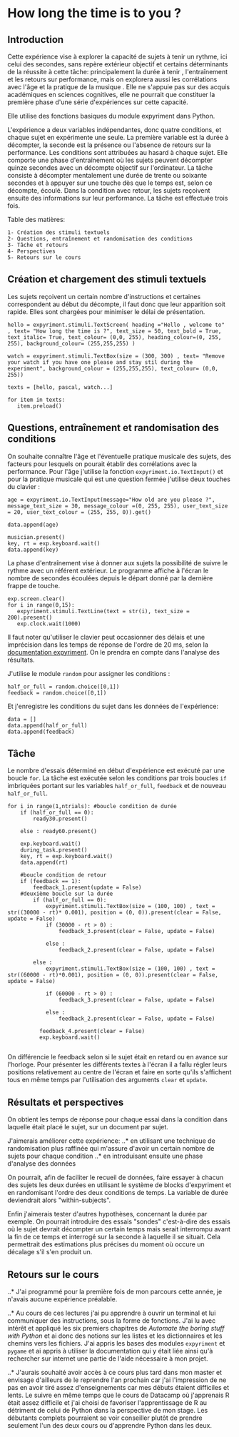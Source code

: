 # How long the time is to you ?

## Introduction

Cette expérience vise à explorer la capacité de sujets à tenir un rythme, ici celui des secondes, sans repère extérieur objectif et certains déterminants de la réussite à cette tâche: principalement la durée à tenir , l'entraînement et les retours sur performance, mais on explorera aussi les corrélations avec l'âge et la pratique de la musique . Elle ne s'appuie pas sur des acquis académiques en sciences cognitives, elle ne pourrait que constituer la première phase d'une série d'expériences sur cette capacité. 

Elle utilise des fonctions basiques du module expyriment dans Python.

L'expérience a deux variables indépendantes, donc quatre conditions, et chaque sujet en expérimente une seule. La première variable est la durée à décompter, la seconde est la présence ou l'absence de retours sur la performance. Les conditions sont attribuées au hasard à chaque sujet. Elle comporte une phase d'entraînement où les sujets peuvent décompter quinze secondes avec un décompte objectif sur l'ordinateur.
La tâche consiste à décompter mentalement une durée de trente ou soixante secondes et à appuyer sur une touche dès que le temps est, selon ce décompte, écoulé. Dans la condition avec retour, les sujets reçoivent ensuite des informations sur leur performance. La tâche est effectuée trois fois.  

 Table des matières:
 ```
 1- Création des stimuli textuels
 2- Questions, entraînement et randomisation des conditions
 3- Tâche et retours
 4- Perspectives
 5- Retours sur le cours
 ```
 ## Création et chargement des stimuli textuels
 
 Les sujets reçoivent un certain nombre d'instructions et certaines correspondent au début du décompte, il faut donc que leur apparition soit rapide. Elles sont chargées pour minimiser le délai de présentation.
 
 ```
 hello = expyriment.stimuli.TextScreen( heading ="Hello , welcome to"  , text= "How long the time is ?", text_size = 50, text_bold = True, text_italic= True, text_colour= (0,0, 255), heading_colour=(0, 255, 255), background_colour= (255,255,255) )

watch = expyriment.stimuli.TextBox(size = (300, 300) , text= "Remove your watch if you have one please and stay stil during the experiment", background_colour = (255,255,255), text_colour= (0,0, 255))

texts = [hello, pascal, watch...]

for item in texts:
	item.preload()

```
## Questions, entraînement et randomisation des conditions

On souhaite connaître l'âge et l'éventuelle pratique musicale des sujets, des facteurs pour lesquels on pourait établir des corrélations avec la performance. Pour l'âge j'utilise la fonction `expyriment.io.TextInput()` et pour la pratique musicale qui est une question fermée j'utilise deux touches du clavier :
```
age = expyriment.io.TextInput(message="How old are you please ?", message_text_size = 30, message_colour =(0, 255, 255), user_text_size = 20, user_text_colour = (255, 255, 0)).get()

data.append(age)

musician.present()
key, rt = exp.keyboard.wait()
data.append(key)
```

La phase d'entraînement vise à donner aux sujets la possibilité de suivre le rythme avec un référent extérieur. Le programme affiche à l'écran le nombre de secondes écoulées depuis le départ donné par la dernière frappe de touche. 
 ```
 exp.screen.clear()
for i in range(0,15):
    expyriment.stimuli.TextLine(text = str(i), text_size = 200).present()
    exp.clock.wait(1000)
```
 Il faut noter qu'utiliser le clavier peut occasionner des délais et une imprécision dans les temps de réponse de l'ordre de 20 ms, selon la [documentation expyriment](https://docs.expyriment.org/Timing.html). On le prendra en compte dans l'analyse des résultats.
 
J'utilise le module `random` pour assigner les conditions :
```
half_or_full = random.choice([0,1])
feedback = random.choice([0,1])
```
Et j'enregistre les conditions du sujet dans les données de l'expérience:

```
data = []
data.append(half_or_full)
data.append(feedback)
```
## Tâche

Le nombre d'essais déterminé en début d'expérience est exécuté par une boucle `for`. La tâche est exécutée selon les conditions par trois boucles `if` imbriquées portant sur les variables `half_or_full`, `feedback` et de nouveau `half_or_full`. 

```
for i in range(1,ntrials): #boucle condition de durée
    if (half_or_full == 0):
        ready30.present()
        
    else : ready60.present()
        
    exp.keyboard.wait()
    during_task.present()
    key, rt = exp.keyboard.wait()
    data.append(rt)

    #boucle condition de retour
    if (feedback == 1): 
        feedback_1.present(update = False)
	#deuxième boucle sur la durée
        if (half_or_full == 0):
            expyriment.stimuli.TextBox(size = (100, 100) , text = str((30000 - rt)* 0.001), position = (0, 0)).present(clear = False, update = False)
            if (30000 - rt > 0) :
                feedback_3.present(clear = False, update = False)
	
            else :
                feedback_2.present(clear = False, update = False)
				
        else :
            expyriment.stimuli.TextBox(size = (100, 100) , text = str((60000 - rt)*0.001), position = (0, 0)).present(clear = False, update = False)
             
            if (60000 - rt > 0) :
                feedback_3.present(clear = False, update = False)
                
            else :
                feedback_2.present(clear = False, update = False)
                
          feedback_4.present(clear = False)
          exp.keyboard.wait()
        
 ```
 On différencie le feedback selon si le sujet était en retard ou en avance sur l'horloge. Pour présenter les différents textes à l'écran il a fallu régler leurs positions relativement au centre de l'écran et faire en sorte qu'ils s'affichent tous en même temps par l'utilisation des arguments `clear` et `update`.
 
 ## Résultats et perspectives
 
 On obtient les temps de réponse pour chaque essai dans la condition dans laquelle était placé le sujet, sur un document par sujet. 
 
 J'aimerais améliorer cette expérience: 
 ..* en utilisant une technique de randomisation plus raffinée qui m'assure d'avoir un certain nombre de sujets pour chaque condition
 ..* en introduisant ensuite une phase d'analyse des données
 
 On pourrait, afin de faciliter le recueil de données, faire essayer à chacun des sujets les deux durées en utilisant le système de blocks d'expyriment et en randomisant l'ordre des deux conditions de temps. La variable de durée deviendrait alors "within-subjects".
 
 Enfin j'aimerais tester d'autres hypothèses, concernant la durée par exemple. On pourrait introduire des essais "sondes" c'est-à-dire des essais où le sujet devrait décompter un certain temps mais serait interrompu avant la fin de ce temps et interrogé sur la seconde à laquelle il se situait. Cela permettrait des estimations plus précises du moment où occure un décalage s'il s'en produit un. 
 
 ## Retours sur le cours
 
 ..* J'ai programmé pour la première fois de mon parcours cette année, je n'avais aucune expérience préalable.
 
 ..* Au cours de ces lectures j'ai pu apprendre à ouvrir un terminal et lui communiquer des instructions, sous la forme de fonctions. J'ai lu avec intérêt et appliqué les six premiers chapitres de *Automate the boring stuff with Python* et ai donc des notions sur les listes et les dictionnaires et les chemins vers les fichiers.  J'ai appris les bases des modules `expyriment` et `pygame` et ai appris à utiliser la documentation qui y était liée ainsi qu'à rechercher sur internet une partie de l'aide nécessaire à mon projet. 
 
 ..* J'aurais souhaité avoir accès à ce cours plus tard dans mon master et envisage d'ailleurs de le reprendre l'an prochain car j'ai l'impression de ne pas en avoir tiré assez d'enseignements car mes débuts étaient difficiles et lents. Le suivre en même temps que le cours de Datacamp où j'apprenais R était assez difficile et j'ai choisi de favoriser l'apprentissage de R au détriment de celui de Python dans la perspective de mon stage. Les débutants complets pourraient se voir conseiller plutôt de prendre seulement l'un des deux cours ou d'apprendre Python dans les deux.
